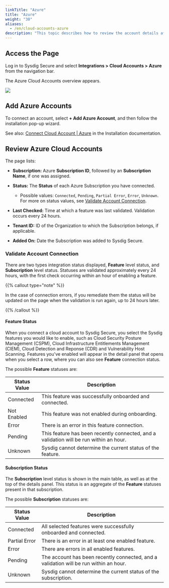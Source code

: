 ```yaml
---
linkTitle: "Azure"
title: "Azure"
weight: "30"
aliases:
  - /en/cloud-accounts-azure
description: "This topic describes how to review the account details after you connect a Microsoft Azure cloud account to Sysdig Secure. You can add additional accounts with the install wizard and validate the status of onboarded features."
---
```

## Access the Page

Log in to Sysdig Secure and select **Integrations > Cloud Accounts > Azure** from the navigation bar.

The Azure Cloud Accounts overview appears. 

![](/image/cloud_azure3.png)

## Add Azure Accounts

To connect an account, select **+ Add Azure Account**, and then follow the installation pop-up wizard. 

See also: [Connect Cloud Account | Azure](/en/azure) in the Installation documentation. 

## Review Azure Cloud Accounts 

The page lists:

- **Subscription:**  Azure **Subscription ID**, followed by an **Subscription Name**, if one was assigned.

- **Status:** The **Status** of each Azure Subscription you have connected. 

  - Possible values: `Connected`, `Pending`, `Partial Error`, `Error`, `Unknown`. For more on status values, see [Validate Account Connection](#validate-account-connection).

- **Last Checked:**  Time at which a feature was last validated. Validation occurs every 24 hours.

- **Tenant ID:** ID of the Organization to which the Subscription belongs, if applicable.

- **Added On:** Date the Subscription was added to Sysdig Secure.

### Validate Account Connection

There are two types integration status displayed, **Feature** level status, and **Subscription** level status. Statuses are validated approximately every 24 hours, with the first check occurring within an hour of enabling a feature.

{{% callout type="note" %}}

In the case of connection errors, if you remediate them the status will be updated on the page when the validation is run again, up to 24 hours later.

{{% /callout %}}

#### Feature Status

When you connect a cloud account to Sysdig Secure, you select the Sysdig features you would like to enable, such as Cloud Security Posture Management (CSPM), Cloud Infrastructure Entitlements Management (CIEM), Cloud Detection and Reponse (CDR) and Vulnerability Host Scanning. Features you've enabled will appear in the detail panel that opens when you select a row, where you can also see **Feature** connection status.

The possible **Feature** statuses are:

| Status Value | Description       |
|--------------|-------------------|
| Connected    | This feature was successfully onboarded and connected.  |
| Not Enabled  | This feature was not enabled during onboarding.          |
| Error        | There is an error in this feature connection.              |
| Pending      | This feature has been recently connected, and a validation will be run within an hour. |
| Unknown      | Sysdig cannot determine the current status of the feature.     |

#### Subscription Status

The **Subscription** level status is shown in the main table, as well as at the top of the details panel. This status is an aggregate of the **Feature** statuses present in that subscription.

The possible **Subscription** statuses are:

| Status Value  | Description      |
|---------------|------------------|
| Connected     | All selected features were successfully onboarded and connected. |
| Partial Error | There is an error in at least one enabled feature.   |
| Error         | There are errors in all enabled features.   |
| Pending       | The account has been recently connected, and a validation will be run within an hour. |
| Unknown       | Sysdig cannot determine the current status of the subscription.|
 